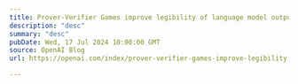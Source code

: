 ```yaml
---
title: Prover-Verifier Games improve legibility of language model outputs
description: "desc"
summary: "desc"
pubDate: Wed, 17 Jul 2024 10:00:00 GMT
source: OpenAI Blog
url: https://openai.com/index/prover-verifier-games-improve-legibility

---
```


